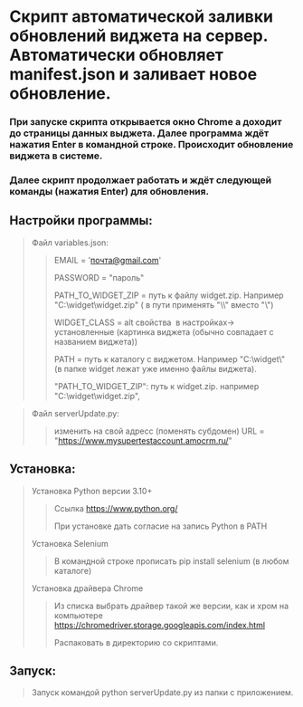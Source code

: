 # Скрипт автоматической заливки обновлений виджета на сервер. Автоматически обновляет manifest.json и заливает новое обновление.

### При запуске скрипта открывается окно Chrome а доходит до страницы данных выджета. Далее программа ждёт нажатия Enter в командной строке. Происходит обновление виджета в системе. 
### Далее скрипт продолжает работать и ждёт следующей команды (нажатия Enter) для обновления.

## Настройки программы:
> Файл variables.json:
>> EMAIL = 'почта@gmail.com'
>>
>> PASSWORD = "пароль"
>>
>> PATH_TO_WIDGET_ZIP = путь к файлу widget.zip. Например "C:\\widget\\widget.zip" ( в пути применять  "\\\\" вместо "\\")
>>
>> WIDGET_CLASS =  alt свойства <img> в настройках-> установленные (картинка виджета (обычно совпадает с названием виджета)) 
>>
>> PATH = путь к каталогу с виджетом. Например "C:\\widget\\" (в папке widget лежат уже именно файлы виджета).
>>
>>"PATH_TO_WIDGET_ZIP": путь к widget.zip. например "C:\\widget\\widget.zip",


> Файл serverUpdate.py:
>>изменить на свой адресс (поменять субдомен) URL = "https://www.mysupertestaccount.amocrm.ru/"



## Установка:

> Установка Python версии 3.10+
>> Ссылка https://www.python.org/
>>
>> При установке дать согласие на запись Python в PATH
>
> Установка Selenium 
>> В командной строке прописать pip install selenium (в любом каталоге)
>
> Установка драйвера Chrome 
>
>> Из списка выбрать драйвер такой же версии, как и хром на компьютере https://chromedriver.storage.googleapis.com/index.html
>>
>> Распаковать в директорию со скриптами.

## Запуск:

> Запуск командой python serverUpdate.py из папки с приложением.



